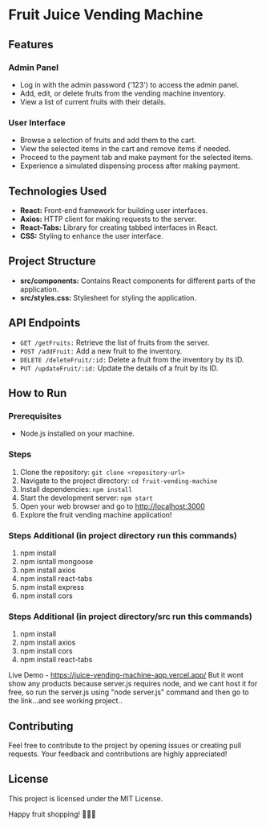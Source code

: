 # Fruit Juice Vending Machine

## Features

### Admin Panel
- Log in with the admin password ('123') to access the admin panel.
- Add, edit, or delete fruits from the vending machine inventory.
- View a list of current fruits with their details.

### User Interface
- Browse a selection of fruits and add them to the cart.
- View the selected items in the cart and remove items if needed.
- Proceed to the payment tab and make payment for the selected items.
- Experience a simulated dispensing process after making payment.

## Technologies Used
- **React:** Front-end framework for building user interfaces.
- **Axios:** HTTP client for making requests to the server.
- **React-Tabs:** Library for creating tabbed interfaces in React.
- **CSS:** Styling to enhance the user interface.

## Project Structure
- **src/components:** Contains React components for different parts of the application.
- **src/styles.css:** Stylesheet for styling the application.

## API Endpoints
- `GET /getFruits:` Retrieve the list of fruits from the server.
- `POST /addFruit:` Add a new fruit to the inventory.
- `DELETE /deleteFruit/:id:` Delete a fruit from the inventory by its ID.
- `PUT /updateFruit/:id:` Update the details of a fruit by its ID.

## How to Run

### Prerequisites
- Node.js installed on your machine.

### Steps
1. Clone the repository: `git clone <repository-url>`
2. Navigate to the project directory: `cd fruit-vending-machine`
3. Install dependencies: `npm install`
4. Start the development server: `npm start`
5. Open your web browser and go to [http://localhost:3000](http://localhost:3000)
6. Explore the fruit vending machine application!

### Steps Additional (in project directory run this commands)
1. npm install
2. npm isntall mongoose
3. npm install axios
4. npm install react-tabs
5. npm install express
6. npm install cors

### Steps Additional (in project directory/src run this commands)
1. npm install
2. npm install axios
3. npm install cors
4. npm install react-tabs

Live Demo - https://juice-vending-machine-app.vercel.app/ 
But it wont show any products because server.js requires node, and we cant host it for free, so run the server.js using "node server.js" command
and then go to the link...and see working project..

## Contributing
Feel free to contribute to the project by opening issues or creating pull requests. Your feedback and contributions are highly appreciated!

## License
This project is licensed under the MIT License.

Happy fruit shopping! 🍎🍌🍇
